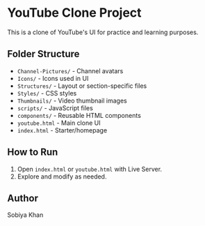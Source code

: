 # YouTube Clone Project

This is a clone of YouTube's UI for practice and learning purposes.

## Folder Structure

- `Channel-Pictures/` - Channel avatars
- `Icons/` - Icons used in UI
- `Structures/` - Layout or section-specific files
- `Styles/` - CSS styles
- `Thumbnails/` - Video thumbnail images
- `scripts/` - JavaScript files
- `components/` - Reusable HTML components
- `youtube.html` - Main clone UI
- `index.html` - Starter/homepage

## How to Run

1. Open `index.html` or `youtube.html` with Live Server.
2. Explore and modify as needed.

## Author

Sobiya Khan
